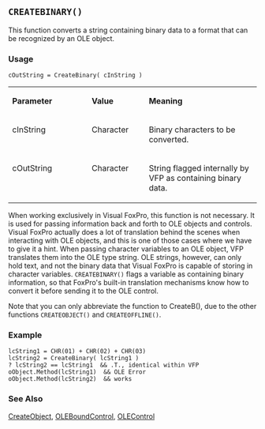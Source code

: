 ## `CREATEBINARY()`

This function converts a string containing binary data to a format that can be recognized by an OLE object.

### Usage

```foxpro
cOutString = CreateBinary( cInString )
```
<table>
<tr>
  <td width="32%" valign="top">
  <p><b>Parameter</b></p>
  </td>
  <td width="23%" valign="top">
  <p><b>Value</b></p>
  </td>
  <td width="45%" valign="top">
  <p><b>Meaning</b></p>
  </td>
 </tr>
<tr>
  <td width="32%" valign="top">
  <p>cInString</p>
  </td>
  <td width="23%" valign="top">
  <p>Character</p>
  </td>
  <td width="45%" valign="top">
  <p>Binary characters to be converted.</p>
  </td>
 </tr>
<tr>
  <td width="32%" valign="top">
  <p>cOutString  </td> <td width="23%" valign="top"> <p>Character</p>
  </td>
  <td width="45%" valign="top">
  <p>String flagged internally by VFP as containing binary data.</p>
  </td>
 </tr>
</table>

When working exclusively in Visual FoxPro, this function is not necessary. It is used for passing information back and forth to OLE objects and controls. Visual FoxPro actually does a lot of translation behind the scenes when interacting with OLE objects, and this is one of those cases where we have to give it a hint. When passing character variables to an OLE object, VFP translates them into the OLE type string. OLE strings, however, can only hold text, and not the binary data that Visual FoxPro is capable of storing in character variables. `CREATEBINARY()` flags a variable as containing binary information, so that FoxPro's built-in translation mechanisms know how to convert it before sending it to the OLE control.

Note that you can only abbreviate the function to CreateB(), due to the other functions `CREATEOBJECT()` and `CREATEOFFLINE()`.

### Example

```foxpro
lcString1 = CHR(01) + CHR(02) + CHR(03)
lcString2 = CreateBinary( lcString1 )
? lcString2 == lcString1  && .T., identical within VFP
oObject.Method(lcString1)  && OLE Error
oObject.Method(lcString2)  && works
```
### See Also

[CreateObject](s4g347.md), [OLEBoundControl](s4g518.md), [OLEControl](s4g518.md)